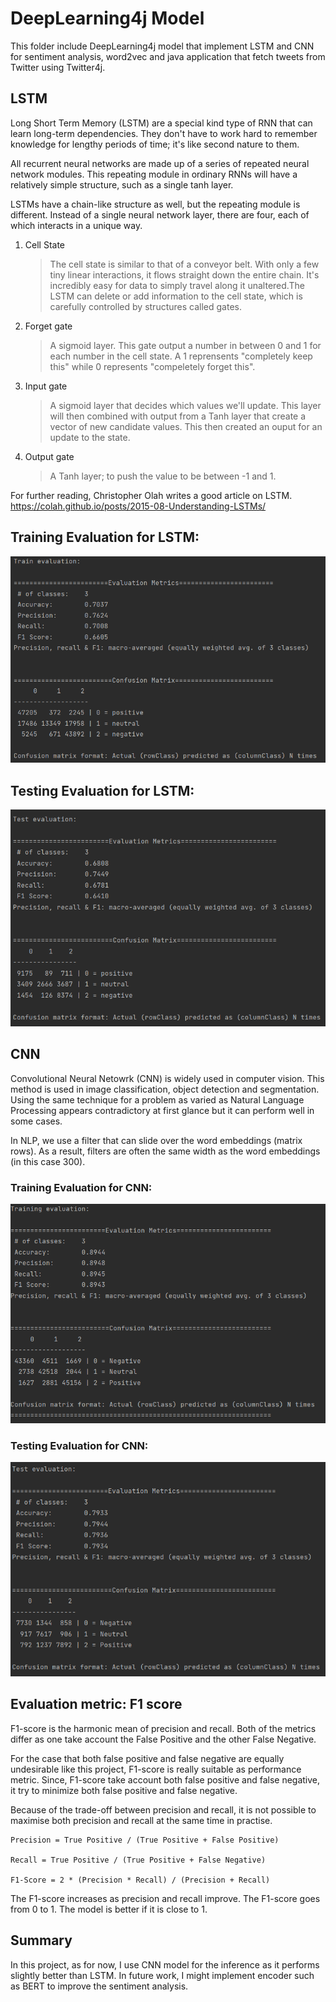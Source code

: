 # DeepLearning4j Model

This folder include DeepLearning4j model that implement LSTM and CNN for sentiment analysis, word2vec and java application that fetch tweets from Twitter using Twitter4j.

## LSTM

Long Short Term Memory (LSTM) are a special kind type of RNN that can learn long-term dependencies. They don't have to work hard to remember knowledge for lengthy periods of time; it's like second nature to them.

All recurrent neural networks are made up of a series of repeated neural network modules. This repeating module in ordinary RNNs will have a relatively simple structure, such as a single tanh layer.

LSTMs have a chain-like structure as well, but the repeating module is different. Instead of a single neural network layer, there are four, each of which interacts in a unique way.

1. Cell State
   > The cell state is similar to that of a conveyor belt. With only a few tiny linear interactions, it flows straight down the entire chain. It's incredibly easy for data to simply travel along it unaltered.The LSTM can delete or add information to the cell state, which is carefully controlled by structures called gates.
2. Forget gate
   > A sigmoid layer. This gate output a number in between 0 and 1 for each number in the cell state. A 1 reprensents "completely keep this" while 0 represents "compeletely forget this".
3. Input gate
   > A sigmoid layer that decides which values we'll update. This layer will then combined with output from a Tanh layer that create a vector of new candidate values. This then created an ouput for an update to the state.
4. Output gate
   > A Tanh layer; to push the value to be between -1 and 1.

For further reading, Christopher Olah writes a good article on LSTM. https://colah.github.io/posts/2015-08-Understanding-LSTMs/

## Training Evaluation for LSTM:

![Model Training Evaluation LSTM](https://github.com/amirul-zafrin/Twitter-Sentiment-Analysis-WebApps/blob/main/Twitter-Sentiment-Analysis-Model/LSTM_training.png?raw=true)

## Testing Evaluation for LSTM:

![Model Training Evaluation LSTM](https://github.com/amirul-zafrin/Twitter-Sentiment-Analysis-WebApps/blob/main/Twitter-Sentiment-Analysis-Model/LSTM_test.png?raw=true)

## CNN

Convolutional Neural Netowrk (CNN) is widely used in computer vision. This method is used in image classification, object detection and segmentation. Using the same technique for a problem as varied as Natural Language Processing appears contradictory at first glance but it can perform well in some cases.

In NLP, we use a filter that can slide over the word embeddings (matrix rows). As a result, filters are often the same width as the word embeddings (in this case 300).

### Training Evaluation for CNN:

![Model Training Evaluation](https://github.com/amirul-zafrin/Twitter-Sentiment-Analysis-WebApps/blob/main/Twitter-Sentiment-Analysis-Model/CNN_v6_training.png?raw=true)

### Testing Evaluation for CNN:

![Model Testing Evaluation](https://github.com/amirul-zafrin/Twitter-Sentiment-Analysis-WebApps/blob/main/Twitter-Sentiment-Analysis-Model/CNN_v6_testing.png?raw=true)

## Evaluation metric: F1 score

F1-score is the harmonic mean of precision and recall. Both of the metrics differ as one take account the False Positive and the other False Negative.

For the case that both false positive and false negative are equally undesirable like this project, F1-score is really suitable as performance metric. Since, F1-score take account both false positive and false negative, it try to minimize both false positive and false negative.

Because of the trade-off between precision and recall, it is not possible to maximise both precision and recall at the same time in practise.

    Precision = True Positive / (True Positive + False Positive)

    Recall = True Positive / (True Positive + False Negative)

    F1-Score = 2 * (Precision * Recall) / (Precision + Recall)

The F1-score increases as precision and recall improve. The F1-score goes from 0 to 1. The model is better if it is close to 1.

## Summary

In this project, as for now, I use CNN model for the inference as it performs slightly better than LSTM. In future work, I might implement encoder such as BERT to improve the sentiment analysis.

